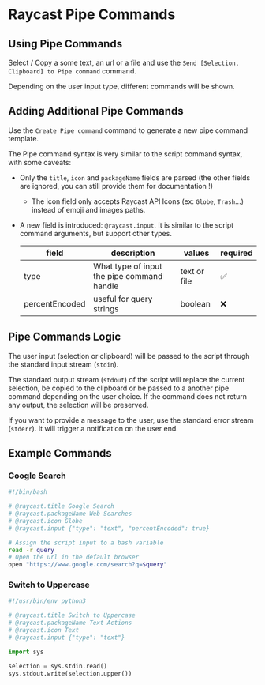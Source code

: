 # Raycast Pipe Commands

## Using Pipe Commands

Select / Copy a some text, an url or a file and use the `Send [Selection, Clipboard] to Pipe command` command.

Depending on the user input type, different commands will be shown.

## Adding Additional Pipe Commands

Use the `Create Pipe command` command to generate a new pipe command template.

The Pipe command syntax is very similar to the script command syntax, with some caveats:

- Only the `title`, `icon` and `packageName` fields are parsed (the other fields are ignored, you can still provide them for documentation !)
  - The icon field only accepts Raycast API Icons (ex: `Globe`, `Trash`...) instead of emoji and images paths.
- A new field is introduced: `@raycast.input`. It is similar to the script command arguments, but support other types.

  | field          | description                                | values       | required |
  | -------------- | ------------------------------------------ | ------------ | -------- |
  | type           | What type of input the pipe command handle | text or file | ✅       |
  | percentEncoded | useful for query strings                   | boolean      | ❌       |

## Pipe Commands Logic

The user input (selection or clipboard) will be passed to the script through the standard input stream (`stdin`).

The standard output stream (`stdout`) of the script will replace the current selection, be copied to the clipboard or be passed to a another pipe command depending on the user choice. If the command does not return any output, the selection will be preserved.

If you want to provide a message to the user, use the standard error stream (`stderr`). It will trigger a notification on the user end.

## Example Commands

### Google Search

```bash
#!/bin/bash

# @raycast.title Google Search
# @raycast.packageName Web Searches
# @raycast.icon Globe
# @raycast.input {"type": "text", "percentEncoded": true}

# Assign the script input to a bash variable
read -r query
# Open the url in the default browser
open "https://www.google.com/search?q=$query"
```

### Switch to Uppercase

```python
#!/usr/bin/env python3

# @raycast.title Switch to Uppercase
# @raycast.packageName Text Actions
# @raycast.icon Text
# @raycast.input {"type": "text"}

import sys

selection = sys.stdin.read()
sys.stdout.write(selection.upper())
```
